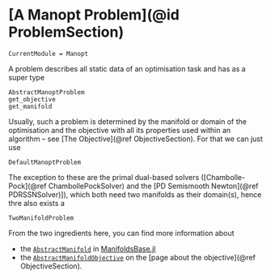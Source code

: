 # [A Manopt Problem](@id ProblemSection)

```@meta
CurrentModule = Manopt
```

A problem describes all static data of an optimisation task and has as a super type

```@docs
AbstractManoptProblem
get_objective
get_manifold
```

Usually, such a problem is determined by the manifold or domain of the optimisation and the objective with all its properties used within an algorithm – see [The Objective](@ref ObjectiveSection). For that we can just use

```@docs
DefaultManoptProblem
```

The exception to these are the primal dual-based solvers ([Chambolle-Pock](@ref ChambollePockSolver) and the [PD Semismooth Newton](@ref PDRSSNSolver)]), which both need two manifolds as their domain(s), hence thre also exists a

```@docs
TwoManifoldProblem
```

From the two ingredients here, you can find more information about
* the [`AbstractManifold`](https://juliamanifolds.github.io/ManifoldsBase.jl/stable/types.html) in [ManifoldsBase.jl](https://juliamanifolds.github.io/ManifoldsBase.jl/stable/)
* the [`AbstractManifoldObjective`](@ref) on the [page about the objective](@ref ObjectiveSection).